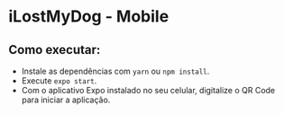 # iLostMyDog - Mobile

## Como executar:

- Instale as dependências com `yarn` ou `npm install`.
- Execute `expo start`.
- Com o aplicativo Expo instalado no seu celular, digitalize o QR Code para iniciar a aplicação.